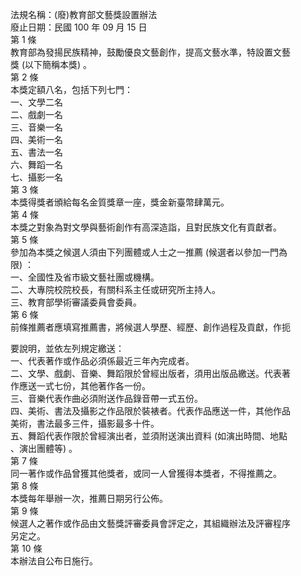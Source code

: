 法規名稱：(廢)教育部文藝獎設置辦法  
廢止日期：民國 100 年 09 月 15 日  
第 1 條  
教育部為發揚民族精神，鼓勵優良文藝創作，提高文藝水準，特設置文藝  
獎 (以下簡稱本獎) 。  
第 2 條  
本獎定額八名，包括下列七門：  
一、文學二名  
二、戲劇一名  
三、音樂一名  
四、美術一名  
五、書法一名  
六、舞蹈一名  
七、攝影一名  
第 3 條  
本獎得獎者頒給每名金質獎章一座，獎金新臺幣肆萬元。  
第 4 條  
本獎之對象為對文學與藝術創作有高深造詣，且對民族文化有貢獻者。  
第 5 條  
參加為本獎之候選人須由下列團體或人士之一推薦 (候選者以參加一門為  
限) ：  
一、全國性及省市級文藝社團或機構。  
二、大專院校院校長，有關科系主任或研究所主持人。  
三、教育部學術審議委員會委員。  
第 6 條  
前條推薦者應填寫推薦書，將候選人學歷、經歷、創作過程及貢獻，作扼  


要說明，並依左列規定繳送：  
一、代表著作或作品必須係最近三年內完成者。  
二、文學、戲劇、音樂、舞蹈限於曾經出版者，須用出版品繳送。代表著  
作應送一式七份，其他著作各一份。  
三、音樂代表作曲必須附送作品錄音帶一式五份。  
四、美術、書法及攝影之作品限於裝裱者。代表作品應送一件，其他作品  
美術，書法最多三件，攝影最多十件。  
五、舞蹈代表作限於曾經演出者，並須附送演出資料 (如演出時間、地點  
、演出團體等) 。  
第 7 條  
同一著作或作品曾獲其他獎者，或同一人曾獲得本獎者，不得推薦之。  
第 8 條  
本獎每年舉辦一次，推薦日期另行公佈。  
第 9 條  
候選人之著作或作品由文藝獎評審委員會評定之，其組織辦法及評審程序  
另定之。  
第 10 條  
本辦法自公布日施行。  


